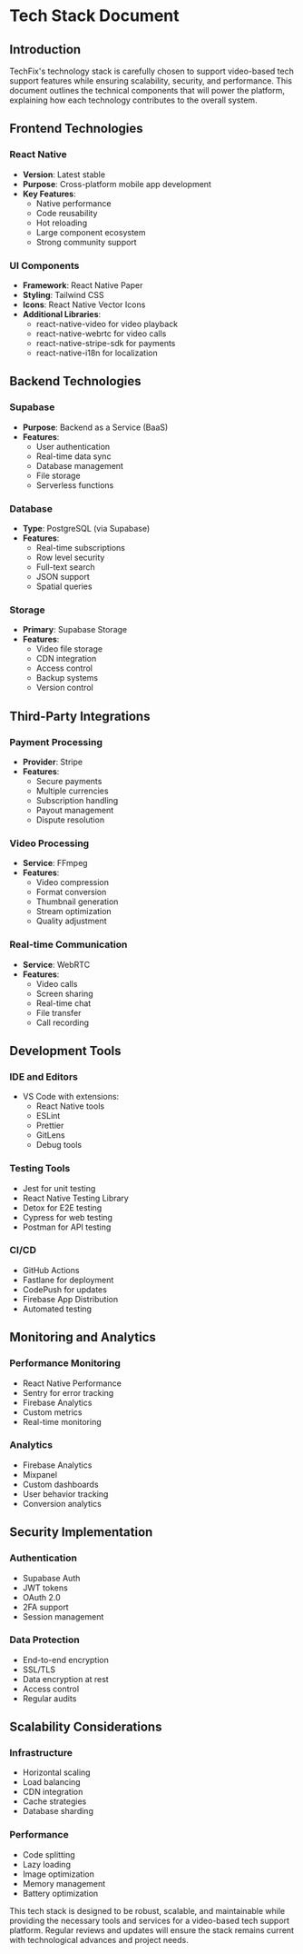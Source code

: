 # Tech Stack Document

## Introduction

TechFix's technology stack is carefully chosen to support video-based tech support features while ensuring scalability, security, and performance. This document outlines the technical components that will power the platform, explaining how each technology contributes to the overall system.

## Frontend Technologies

### React Native
- **Version**: Latest stable
- **Purpose**: Cross-platform mobile app development
- **Key Features**:
  - Native performance
  - Code reusability
  - Hot reloading
  - Large component ecosystem
  - Strong community support

### UI Components
- **Framework**: React Native Paper
- **Styling**: Tailwind CSS
- **Icons**: React Native Vector Icons
- **Additional Libraries**:
  - react-native-video for video playback
  - react-native-webrtc for video calls
  - react-native-stripe-sdk for payments
  - react-native-i18n for localization

## Backend Technologies

### Supabase
- **Purpose**: Backend as a Service (BaaS)
- **Features**:
  - User authentication
  - Real-time data sync
  - Database management
  - File storage
  - Serverless functions

### Database
- **Type**: PostgreSQL (via Supabase)
- **Features**:
  - Real-time subscriptions
  - Row level security
  - Full-text search
  - JSON support
  - Spatial queries

### Storage
- **Primary**: Supabase Storage
- **Features**:
  - Video file storage
  - CDN integration
  - Access control
  - Backup systems
  - Version control

## Third-Party Integrations

### Payment Processing
- **Provider**: Stripe
- **Features**:
  - Secure payments
  - Multiple currencies
  - Subscription handling
  - Payout management
  - Dispute resolution

### Video Processing
- **Service**: FFmpeg
- **Features**:
  - Video compression
  - Format conversion
  - Thumbnail generation
  - Stream optimization
  - Quality adjustment

### Real-time Communication
- **Service**: WebRTC
- **Features**:
  - Video calls
  - Screen sharing
  - Real-time chat
  - File transfer
  - Call recording

## Development Tools

### IDE and Editors
- VS Code with extensions:
  - React Native tools
  - ESLint
  - Prettier
  - GitLens
  - Debug tools

### Testing Tools
- Jest for unit testing
- React Native Testing Library
- Detox for E2E testing
- Cypress for web testing
- Postman for API testing

### CI/CD
- GitHub Actions
- Fastlane for deployment
- CodePush for updates
- Firebase App Distribution
- Automated testing

## Monitoring and Analytics

### Performance Monitoring
- React Native Performance
- Sentry for error tracking
- Firebase Analytics
- Custom metrics
- Real-time monitoring

### Analytics
- Firebase Analytics
- Mixpanel
- Custom dashboards
- User behavior tracking
- Conversion analytics

## Security Implementation

### Authentication
- Supabase Auth
- JWT tokens
- OAuth 2.0
- 2FA support
- Session management

### Data Protection
- End-to-end encryption
- SSL/TLS
- Data encryption at rest
- Access control
- Regular audits

## Scalability Considerations

### Infrastructure
- Horizontal scaling
- Load balancing
- CDN integration
- Cache strategies
- Database sharding

### Performance
- Code splitting
- Lazy loading
- Image optimization
- Memory management
- Battery optimization

This tech stack is designed to be robust, scalable, and maintainable while providing the necessary tools and services for a video-based tech support platform. Regular reviews and updates will ensure the stack remains current with technological advances and project needs.
